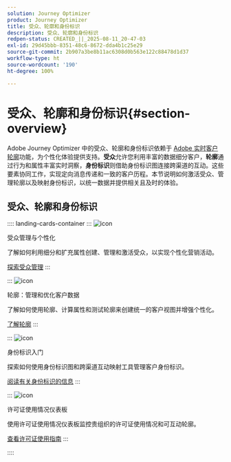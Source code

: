 ```yaml
---
solution: Journey Optimizer
product: Journey Optimizer
title: 受众、轮廓和身份标识
description: 受众、轮廓和身份标识
redpen-status: CREATED_||_2025-08-11_20-47-03
exl-id: 29d45bbb-8351-48c6-8672-dda4b1c25e29
source-git-commit: 2b907a3be8b11ac6308d0b563e122c88478d1d37
workflow-type: ht
source-wordcount: '190'
ht-degree: 100%

---
```


# 受众、轮廓和身份标识{#section-overview}

Adobe Journey Optimizer 中的受众、轮廓和身份标识依赖于 [Adobe 实时客户轮廓](https://experienceleague.adobe.com/zh-hans/docs/experience-platform/profile/home)功能，为个性化体验提供支持。**受众**&#x200B;允许您利用丰富的数据细分客户，**轮廓**&#x200B;通过行为和属性丰富实时洞察，**身份标识**&#x200B;则借助身份标识图连接跨渠道的互动。这些要素协同工作，实现定向消息传递和一致的客户历程。本节说明如何激活受众、管理轮廓以及映射身份标识，以统一数据并提供相关且及时的体验。

## 受众、轮廓和身份标识

:::: landing-cards-container
:::
![icon](https://cdn.experienceleague.adobe.com/icons/bullseye.svg)

受众管理与个性化

了解如何利用细分和扩充属性创建、管理和激活受众，以实现个性化营销活动。

[探索受众管理](audiences-landing-page.md)
:::

:::
![icon](https://cdn.experienceleague.adobe.com/icons/user-circle.svg?lang=zh-Hans)

轮廓：管理和优化客户数据

了解如何使用轮廓、计算属性和测试轮廓来创建统一的客户视图并增强个性化。

[了解轮廓](profiles-landing-page.md)
:::

:::
![icon](https://cdn.experienceleague.adobe.com/icons/fingerprint.svg)

身份标识入门

探索如何使用身份标识图和跨渠道互动映射工具管理客户身份标识。

[阅读有关身份标识的信息](../using/audience/get-started-identity.md)
:::

:::
![icon](https://cdn.experienceleague.adobe.com/icons/chart-line.svg?lang=zh-Hans)

许可证使用情况仪表板

使用许可证使用情况仪表板监控贵组织的许可证使用情况和可互动轮廓。

[查看许可证使用指南](../using/audience/license-usage.md)
:::

::::
